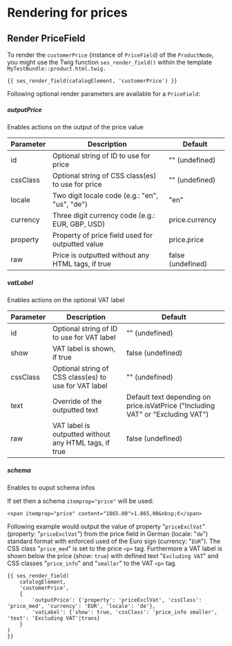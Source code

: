 # Rendering for prices

## Render PriceField

To render the `customerPrice` (instance of `PriceField`) of the `ProductNode`, you might use the Twig function `ses_render_field()` within the template `MyTestBundle::product.html.twig.`

``` 
{{ ses_render_field(catalogElement, 'customerPrice') }}
```

Following optional render parameters are available for a `PriceField`:

##### outputPrice

Enables actions on the output of the price value

|Parameter|Description|Default|
|--- |--- |--- |
|id|Optional string of ID to use for price|"" (undefined)|
|cssClass|Optional string of CSS class(es) to use for price|"" (undefined)|
|locale|Two digit locale code (e.g.: "en", "us", "de")|"en"|
|currency|Three digit currency code (e.g.: EUR, GBP, USD)|price.currency|
|property|Property of price field used for outputted value|price.price|
|raw|Price is outputted without any HTML tags, if true|false (undefined)|

##### vatLabel

Enables actions on the optional VAT label

|Parameter|Description|Default|
|--- |--- |--- |
|id|Optional string of ID to use for VAT label|"" (undefined)|
|show|VAT label is shown, if true|false (undefined)|
|cssClass|Optional string of CSS class(es) to use for VAT label|"" (undefined)|
|text|Override of the outputted text|Default text depending on price.isVatPrice ("Including VAT" or "Excluding VAT")|
|raw|VAT label is outputted without any HTML tags, if true|false (undefined)|

##### schema

Enables to ouput schema infos

If set then a schema `itemprop="price"` will be used:

```
<span itemprop="price" content="1865.00">1.865,00&nbsp;€</span>
```

Following example would output the value of property "`priceExclVat`" (property: "`priceExclVat`") from the price field in German (locale: "`de`") standard format with enforced used of the Euro sign (currency: "`EUR`"). The CSS class "`price_med`" is set to the price `<p>` tag. Furthermore a VAT label is shown below the price (show: `true`) with defined text "`Excluding VAT`" and CSS classes "`price_info`" and "`smaller`" to the VAT `<p>` tag.

``` html+twig
{{ ses_render_field(
    catalogElement,
    'customerPrice',
    {
        'outputPrice': {'property': 'priceExclVat', 'cssClass': 'price_med', 'currency': 'EUR', 'locale': 'de'},
        'vatLabel': {'show': true, 'cssClass': 'price_info smaller', 'text': 'Excluding VAT'|trans}
    }
)
}}
```
